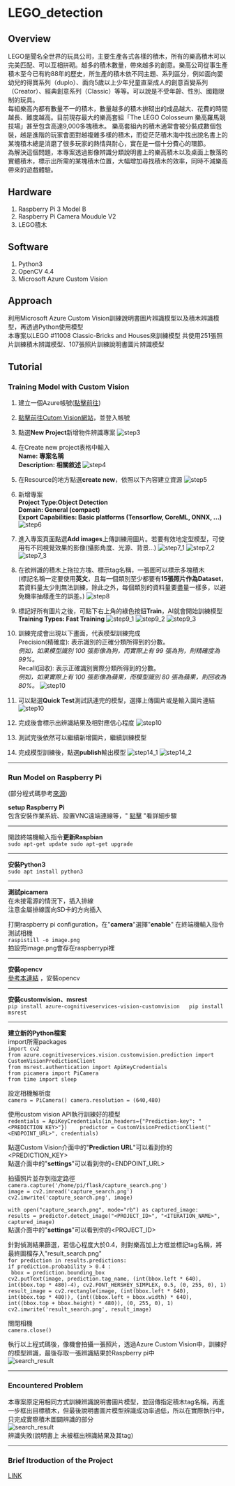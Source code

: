 # LEGO_detection
## Overview
LEGO是聞名全世界的玩具公司，主要生產各式各樣的積木，所有的樂高積木可以完美匹配、可以互相拼砌。越多的積木數量，帶來越多的創意。樂高公司從事生產積木至今已有約88年的歷史，所生產的積木依不同主題、系列區分，例如面向嬰幼兒的得寶系列（duplo）、面向5歲以上少年兒童直至成人的創意百變系列（Creator）、經典創意系列（Classic）等等。可以說是不受年齡、性別、國籍限制的玩具。  
每組樂高內都有數量不一的積木，數量越多的積木拚砌出的成品越大、花費的時間越長、難度越高。目前現存最大的樂高套組「The LEGO Colosseum 樂高羅馬競技場」甚至包含高達9,000多塊積木。
樂高套組內的積木通常會被分裝成數個包裝，越是進階的玩家會面對越複雜多樣的積木，而從茫茫積木海中找出說名書上的某塊積木總是消磨了很多玩家的熱情與耐心，實在是一個十分費心的環節。  
為解決這個問題，本專案透過影像辨識分類說明書上的樂高積木以及桌面上散落的實體積木，標示出所需的某塊積木位置，大幅增加尋找積木的效率，同時不減樂高帶來的遊戲體驗。  
## Hardware
1. Raspberry Pi 3 Model B
2. Raspberry Pi Camera Moudule V2
3. LEGO積木
## Software
1. Python3
2. OpenCV 4.4
3. Microsoft Azure Custom Vision
## Approach
利用Microsoft Azure Custom Vision訓練說明書圖片辨識模型以及積木辨識模型，再透過Python使用模型  
本專案以LEGO #11008 Classic-Bricks and Houses來訓練模型
共使用251張照片訓練積木辨識模型、107張照片訓練說明書圖片辨識模型
## Tutorial
### Training Model with Custom Vision  
1. 建立一個Azure帳號([點擊前往](https://azure.microsoft.com/zh-tw/#))

2. [點擊前往Cutom Vision網站](https://www.customvision.ai/)，並登入帳號

3. 點選**New Project**新增物件辨識專案
![step3](https://github.com/juliawupei/LEGO_detection/blob/main/prtsc/%E8%9E%A2%E5%B9%95%E6%93%B7%E5%8F%96%E7%95%AB%E9%9D%A2%20(104).png)

4. 在Create new project表格中輸入  
  **Name: 專案名稱  
  Description: 相關敘述**
![step4](https://github.com/juliawupei/LEGO_detection/blob/main/prtsc/%E8%9E%A2%E5%B9%95%E6%93%B7%E5%8F%96%E7%95%AB%E9%9D%A2%20(105).png)

5. 在Resource的地方點選**create new**，依照以下內容建立資源
![step5](https://github.com/juliawupei/LEGO_detection/blob/main/prtsc/%E8%9E%A2%E5%B9%95%E6%93%B7%E5%8F%96%E7%95%AB%E9%9D%A2%20(106).png)

6. 新增專案  
  **Project Type:Object Detection  
  Domain: General (compact)  
  Export Capabilities: Basic platforms (Tensorflow, CoreML, ONNX, ...)**  
![step6](https://github.com/juliawupei/LEGO_detection/blob/main/prtsc/%E8%9E%A2%E5%B9%95%E6%93%B7%E5%8F%96%E7%95%AB%E9%9D%A2%20(107).png)

7. 進入專案頁面點選**Add images**上傳訓練用圖片。若要有效地定型模型，可使用有不同視覺效果的影像(攝影角度、光源、背景...) 
![step7_1](https://github.com/juliawupei/LEGO_detection/blob/main/prtsc/%E8%9E%A2%E5%B9%95%E6%93%B7%E5%8F%96%E7%95%AB%E9%9D%A2%20(108).png)
![step7_2](https://github.com/juliawupei/LEGO_detection/blob/main/prtsc/%E8%9E%A2%E5%B9%95%E6%93%B7%E5%8F%96%E7%95%AB%E9%9D%A2%20(109).png)
![step7_3](https://github.com/juliawupei/LEGO_detection/blob/main/prtsc/%E8%9E%A2%E5%B9%95%E6%93%B7%E5%8F%96%E7%95%AB%E9%9D%A2%20(110).png)

8. 在欲辨識的積木上拖拉方塊、標示tag名稱，一張圖可以標示多塊積木  
  (標記名稱一定要使用**英文**，且每一個類別至少都要有**15張照片作為Dataset**，若資料量太少則無法訓練，除此之外，每個類別的資料量要盡量一樣多，以避免機率抽樣產生的誤差。) 
![step8](https://github.com/juliawupei/LEGO_detection/blob/main/prtsc/%E8%9E%A2%E5%B9%95%E6%93%B7%E5%8F%96%E7%95%AB%E9%9D%A2%20(111).png)

9. 標記好所有圖片之後，可點下右上角的綠色按鈕**Train**，AI就會開始訓練模型  
  **Training Types: Fast Training**
![step9_1](https://github.com/juliawupei/LEGO_detection/blob/main/prtsc/%E8%9E%A2%E5%B9%95%E6%93%B7%E5%8F%96%E7%95%AB%E9%9D%A2%20(113).png)
![step9_2](https://github.com/juliawupei/LEGO_detection/blob/main/prtsc/%E8%9E%A2%E5%B9%95%E6%93%B7%E5%8F%96%E7%95%AB%E9%9D%A2%20(114).png)
![step9_3](https://github.com/juliawupei/LEGO_detection/blob/main/prtsc/%E8%9E%A2%E5%B9%95%E6%93%B7%E5%8F%96%E7%95%AB%E9%9D%A2%20(115).png)

10. 訓練完成會出現以下畫面，代表模型訓練完成  
  Precision(精確度): 表示識別的正確分類所得到的分數。  
  *例如，如果模型識別 100 張影像為狗，而實際上有 99 張為狗，則精確度為 99%。*  
  Recall(回收): 表示正確識別實際分類所得到的分數。  
  *例如，如果實際上有 100 張影像為蘋果，而模型識別 80 張為蘋果，則回收為 80%。* 
![step10](https://github.com/juliawupei/LEGO_detection/blob/main/prtsc/%E8%9E%A2%E5%B9%95%E6%93%B7%E5%8F%96%E7%95%AB%E9%9D%A2%20(116).png)

11. 可以點選**Quick Test**測試訊連完的模型，選擇上傳圖片或是輸入圖片連結
![step10](https://github.com/juliawupei/LEGO_detection/blob/main/prtsc/%E8%9E%A2%E5%B9%95%E6%93%B7%E5%8F%96%E7%95%AB%E9%9D%A2%20(117).png)

12. 完成後會標示出辨識結果及相對應信心程度
![step10](https://github.com/juliawupei/LEGO_detection/blob/main/prtsc/%E8%9E%A2%E5%B9%95%E6%93%B7%E5%8F%96%E7%95%AB%E9%9D%A2%20(119).png)

13. 測試完後依然可以繼續新增圖片，繼續訓練模型

14. 完成模型訓練後，點選**publish**輸出模型
![step14_1](https://github.com/juliawupei/LEGO_detection/blob/main/prtsc/%E8%9E%A2%E5%B9%95%E6%93%B7%E5%8F%96%E7%95%AB%E9%9D%A2%20(121).png)
![step14_2](https://github.com/juliawupei/LEGO_detection/blob/main/prtsc/%E8%9E%A2%E5%B9%95%E6%93%B7%E5%8F%96%E7%95%AB%E9%9D%A2%20(122).png)  

---
### Run Model on Raspberry Pi  
(部分程式碼參考[來源](https://dev.to/stratiteq/puffins-detection-with-azure-custom-vision-and-python-2ca5))  
  
**setup Raspberry Pi**  
包含安裝作業系統、設置VNC遠端連線等，"
[點擊](https://github.com/juliawupei/LEGO_detection/blob/main/raspberrypi_setup.pdf)
"看詳細步驟  
  
  
---
開啟終端機輸入指令**更新Raspbian**  
`
sudo apt-get update
sudo apt-get upgrade
`  
  
---
**安裝Python3**  
`
sudo apt install python3
`    
  
---
**測試picamera**  
在未接電源的情況下，插入排線  
注意金屬排線面向SD卡的方向插入  

打開raspberry pi configuration，在"**camera**"選擇"**enable**"
在終端機輸入指令測試相機  
`
raspistill -o image.png
`  
拍設完image.png會存在raspberrypi裡  
  
---
**安裝opencv**  
[參考本連結](https://qengineering.eu/install-opencv-4.4-on-raspberry-pi-4.html)
，安裝opencv
  
---
**安裝customvision、msrest**  
`
pip install azure-cognitiveservices-vision-customvision  
pip install msrest
`  
  
---
**建立新的Python檔案**  
import所需packages  
`import cv2`    
`from azure.cognitiveservices.vision.customvision.prediction import CustomVisionPredictionClient`  
`from msrest.authentication import ApiKeyCredentials`  
`from picamera import PiCamera`  
`from time import sleep`  
 
設定相機解析度  
`
camera = PiCamera()
camera.resolution = (640,480)
`  
  
使用custom vision API執行訓練好的模型  
`
redentials = ApiKeyCredentials(in_headers={"Prediction-key": "<PREDICTION_KEY>"})   
predictor = CustomVisionPredictionClient("<ENDPOINT_URL>", credentials)
`  
  
點選Custom Vision介面中的"**Prediction URL**"可以看到你的<PREDICTION_KEY>  
點選介面中的"**settings**"可以看到你的<ENDPOINT_URL>  
    
拍攝照片並存到指定路徑  
`camera.capture('/home/pi/flask/capture_search.png')`  
`image = cv2.imread('capture_search.png')`  
`cv2.imwrite('capture_search.png', image)`  

`with open("capture_search.png", mode="rb") as captured_image:`  
`results = predictor.detect_image("<PROJECT_ID>", "<ITERATION_NAME>", captured_image)`  
點選介面中的"**settings**"可以看到你的<PROJECT_ID>  
  
針對偵測結果篩選，若信心程度大於0.4，則對樂高加上方框並標記tag名稱，將最終圖檔存入"result_search.png"  
 `for prediction in results.predictions:`  
 `if prediction.probability > 0.4 :`  
 ` bbox = prediction.bounding_box`  
 `cv2.putText(image, prediction.tag_name, (int(bbox.left * 640), int(bbox.top * 480)-4), cv2.FONT_HERSHEY_SIMPLEX, 0.5, (0, 255, 0), 1)`  
 `result_image = cv2.rectangle(image, (int(bbox.left * 640), int(bbox.top * 480)), (int((bbox.left + bbox.width) * 640), int((bbox.top + bbox.height) * 480)), (0, 255, 0), 1)`   
 `cv2.imwrite('result_search.png', result_image)`  
   
關閉相機  
 `camera.close()`  
   
執行以上程式碼後，像機會拍攝一張照片，透過Azure Custom Vision中，訓練好的模型辨識，最後存取一張辨識結果於Raspberry pi中  
![search_result](https://github.com/juliawupei/LEGO_detection/blob/main/result/result_search.png)  

---

### Encountered Problem
本專案原定用相同方式訓練辨識說明書圖片模型，並回傳指定積木tag名稱，再進一步框出目標積木，但最後說明書圖片模型辨識成功率過低，所以在實際執行中，只完成實際積木圖闢辨識的部分  
![search_result](https://github.com/juliawupei/LEGO_detection/blob/main/result/capture_detect.png)   
辨識失敗(說明書上 未被框出辨識結果及其tag)
  
---
### Brief Itroduction of the Project
[LINK](https://youtu.be/Ualii_myisk)
